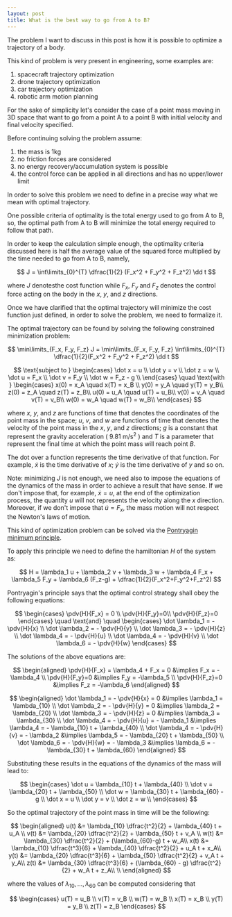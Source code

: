 ```yaml
---
layout: post
title: What is the best way to go from A to B?
---
```


The problem I want to discuss in this post is how it is possible to optimize a trajectory of a body.

This kind of problem is very present in engineering, some examples are:

1. spacecraft trajectory optimization
2. drone trajectory optimization
3. car trajectory optimization
4. robotic arm motion planning

For the sake of simplicity let's consider the case of a point mass moving in 3D space that want to go from a point A to a point B with initial velocity and final velocity specified.

Before continuing solving the problem assume:

1. the mass is 1kg
2. no friction forces are considered
3. no energy recovery/accumulation system is possible
4. the control force can be applied in all directions and has no upper/lower limit

In order to solve this problem we need to define in a precise way what we mean with optimal trajectory.

One possible criteria of optimality is the total energy used to go from A to B, so, the optimal path from A to B will minimize the total energy required to follow that path.

In order to keep the calculation simple enough, the optimality criteria discussed here is half the average value of the squared force multiplied by the time needed to go from A to B, namely,

$$
J = \int\limits_{0}^{T} \dfrac{1}{2} (F_x^2 + F_y^2 + F_z^2) \dd t
$$

where $J$ denotesthe cost function while $F_x$, $F_y$ and $F_z$ denotes the control force acting on the body in the $x$, $y$, and $z$ directions.

Once we have clarified that the optimal trajectory will minimize the cost function just defined, in order to solve the problem, we need to formalize it.

The optimal trajectory can be found by solving the following constrained minimization problem:

$$
  \min\limits_{F_x, F_y, F_z} J = \min\limits_{F_x, F_y, F_z} \int\limits_{0}^{T} \dfrac{1}{2}(F_x^2 + F_y^2 + F_z^2) \dd t
$$

$$
  \text{subject to }
  \begin{cases}
      \dot x = u \\
      \dot y = v \\
      \dot z = w \\
      \dot u = F_x \\
      \dot v = F_y \\
      \dot w = F_z - g \\
  \end{cases}
  \quad \text{with }
  \begin{cases}
      x(0) = x_A \quad x(T) = x_B \\ 
      y(0) = y_A \quad y(T) = y_B\\
      z(0) = z_A \quad z(T) = z_B\\
      u(0) = u_A \quad u(T) = u_B\\
      v(0) = v_A \quad v(T) = v_B\\
      w(0) = w_A \quad w(T) = w_B\\
  \end{cases}
$$

where $x$, $y$, and $z$ are functions of time that denotes the coordinates of the point mass in the space; $u$, $v$, and $w$ are functions of time that denotes the velocity of the point mass in the $x$, $y$, and $z$ directions; $g$ is a constant that represent the gravity acceleration ( $9.81$ m/s$^2$ ) and $T$ is a parameter that represent the final time at which the point mass will reach point $B$.

The dot over a function represents the time derivative of that function. For example, $\dot x$ is the time derivative of $x$; $\dot y$ is the time derivative of $y$ and so on. 

Note: minimizing $J$ is not enough, we need also to impose the equations of the dynamics of the mass in order to achieve a result that have sense. If we don't impose that, for example, $\dot x = u$, at the end of the optimization process, the quantity $u$ will not represents the velocity along the $x$ direction. Moreover, if we don't impose that $\dot u = F_x$, the mass motion will not respect the Newton's laws of motion.

This kind of optimization problem can be solved via the [Pontryagin minimum principle](https://en.wikipedia.org/wiki/Pontryagin's_maximum_principle).

To apply this principle we need to define the hamiltonian $H$ of the system as:

$$
  H = \lambda_1 u + \lambda_2 v + \lambda_3 w + \lambda_4 F_x + \lambda_5 F_y + \lambda_6 (F_z-g) + \dfrac{1}{2}(F_x^2+F_y^2+F_z^2)
$$

Pontryagin's principle says that the optimal control strategy shall obey the following equations:

$$
\begin{cases}
    \pdv{H}{F_x} = 0 \\
    \pdv{H}{F_y}=0\\
    \pdv{H}{F_z}=0
  \end{cases}
  \quad \text{and} \quad
  \begin{cases}
    \dot \lambda_1 = - \pdv{H}{x} \\
    \dot \lambda_2 = - \pdv{H}{y} \\
    \dot \lambda_3 = - \pdv{H}{z} \\
    \dot \lambda_4 = - \pdv{H}{u} \\
    \dot \lambda_4 = - \pdv{H}{v} \\
    \dot \lambda_6 = - \pdv{H}{w} 
  \end{cases}
$$

The solutions of the above equations are:

$$
\begin{aligned}
    \pdv{H}{F_x} = \lambda_4 + F_x = 0
    &\implies
    F_x = - \lambda_4
    \\
    \pdv{H}{F_y}=0
    &\implies F_y = -\lambda_5
    \\
    \pdv{H}{F_z}=0
    &\implies F_z = -\lambda_6
  \end{aligned}
$$

$$
\begin{aligned}
  \dot \lambda_1 = - \pdv{H}{x} = 0
  &\implies
  \lambda_1 = \lambda_{10}
  \\
  \dot \lambda_2 = - \pdv{H}{y} = 0
  &\implies
  \lambda_2 = \lambda_{20}
  \\
  \dot \lambda_3 = - \pdv{H}{z} = 0
  &\implies
  \lambda_3 = \lambda_{30}
  \\
  \dot \lambda_4 = - \pdv{H}{u} = - \lambda_1
  &\implies
  \lambda_4 = - \lambda_{10} t + \lambda_{40}
  \\
  \dot \lambda_4 = - \pdv{H}{v} = - \lambda_2
  &\implies
  \lambda_5 = - \lambda_{20} t + \lambda_{50}
  \\
  \dot \lambda_6 = - \pdv{H}{w} = - \lambda_3
  &\implies
  \lambda_6 = - \lambda_{30} t + \lambda_{60}
  \end{aligned}
$$

Substituting these results in the equations of the dynamics of the mass will lead to:

$$
\begin{cases}
    \dot u = \lambda_{10} t + \lambda_{40} \\
    \dot v = \lambda_{20} t + \lambda_{50} \\
    \dot w = \lambda_{30} t + \lambda_{60} - g \\
    \dot x = u \\
    \dot y = v \\
    \dot z = w \\
  \end{cases}
$$

So the optimal trajectory of the point mass in time will be the following:

$$
\begin{aligned}
    u(t) &= \lambda_{10} \dfrac{t^2}{2} + \lambda_{40} t + u_A \\
    v(t) &= \lambda_{20} \dfrac{t^2}{2} + \lambda_{50} t + v_A \\
    w(t) &= \lambda_{30} \dfrac{t^2}{2} + (\lambda_{60}-g) t + w_A\\
    x(t) &= \lambda_{10} \dfrac{t^3}{6} + \lambda_{40} \dfrac{t^2}{2} + u_A t + x_A\\
    y(t) &= \lambda_{20} \dfrac{t^3}{6} + \lambda_{50} \dfrac{t^2}{2} + v_A t + y_A\\
    z(t) &= \lambda_{30} \dfrac{t^3}{6} + (\lambda_{60} - g) \dfrac{t^2}{2} + w_A t + z_A\\ \\
  \end{aligned}
$$

where the values of $\lambda_{10}, \dots, \lambda_{60}$ can be computed considering that

$$
\begin{cases}
    u(T) = u_B \\
    v(T) = v_B \\
    w(T) = w_B \\
    x(T) = x_B \\
    y(T) = y_B \\
    z(T) = z_B
  \end{cases}
$$
